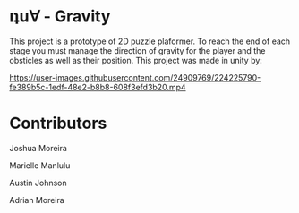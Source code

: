 # ıʇu∀ - Gravity

This project is a prototype of 2D puzzle plaformer. To reach the end of each stage you must manage the direction of gravity for the player and the obsticles as well as their position. This project was made in unity by:


https://user-images.githubusercontent.com/24909769/224225790-fe389b5c-1edf-48e2-b8b8-608f3efd3b20.mp4


# Contributors

Joshua Moreira

Marielle Manlulu

Austin Johnson

Adrian Moreira
